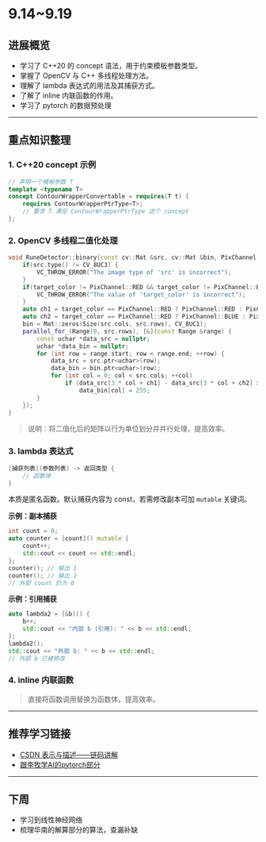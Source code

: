 

# 9.14~9.19 

## 进展概览

- 学习了 C++20 的 concept 语法，用于约束模板参数类型。
- 掌握了 OpenCV 与 C++ 多线程处理方法。
- 理解了 lambda 表达式的用法及其捕获方式。
- 了解了 inline 内联函数的作用。
- 学习了 pytorch 的数据预处理
---

## 重点知识整理

### 1. C++20 concept 示例
```cpp
// 声明一个模板参数 T
template <typename T>
concept ContourWrapperConvertable = requires(T t) {
    requires ContourWrapperPtrType<T>;
    // 要求 T 满足 ContourWrapperPtrType 这个 concept
};
```

### 2. OpenCV 多线程二值化处理
```cpp
void RuneDetector::binary(const cv::Mat &src, cv::Mat &bin, PixChannel target_color, uint8_t threshold) {
    if(src.type() != CV_8UC3) {
        VC_THROW_ERROR("The image type of 'src' is incorrect");
    }
    if(target_color != PixChannel::RED && target_color != PixChannel::BLUE) {
        VC_THROW_ERROR("The value of 'target_color' is incorrect");
    }
    auto ch1 = target_color == PixChannel::RED ? PixChannel::RED : PixChannel::BLUE;
    auto ch2 = target_color == PixChannel::RED ? PixChannel::BLUE : PixChannel::RED;
    bin = Mat::zeros(Size(src.cols, src.rows), CV_8UC1);
    parallel_for_(Range(0, src.rows), [&](const Range &range) {
        const uchar *data_src = nullptr;
        uchar *data_bin = nullptr;
        for (int row = range.start; row < range.end; ++row) {
            data_src = src.ptr<uchar>(row);
            data_bin = bin.ptr<uchar>(row);
            for (int col = 0; col < src.cols; ++col)
                if (data_src[3 * col + ch1] - data_src[3 * col + ch2] > threshold)
                    data_bin[col] = 255;
        }
    });
}
```
> 说明：将二值化后的矩阵以行为单位划分并并行处理，提高效率。

### 3. lambda 表达式
```cpp
[捕获列表](参数列表) -> 返回类型 {
    // 函数体
}
```
本质是匿名函数。默认捕获内容为 const，若需修改副本可加 `mutable` 关键词。

**示例：副本捕获**
```cpp
int count = 0;
auto counter = [count]() mutable {
    count++;
    std::cout << count << std::endl;
};
counter(); // 输出 1
counter(); // 输出 2
// 外部 count 仍为 0
```

**示例：引用捕获**
```cpp
auto lambda2 = [&b]() {
    b++;
    std::cout << "内部 b (引用): " << b << std::endl;
};
lambda2();
std::cout << "外部 b: " << b << std::endl;
// 外部 b 已被修改
```

### 4. inline 内联函数
> 直接将函数调用替换为函数体，提高效率。

---

## 推荐学习链接

- [CSDN 表示与描述——链码讲解](https://blog.csdn.net/qq_63029071/article/details/140361695)
- [跟李牧学AI的pytorch部分](https://zh-v2.d2l.ai/chapter_preliminaries/ndarray.html)

---

## 下周
- 学习到线性神经网络
- 梳理华南的解算部分的算法，查漏补缺
